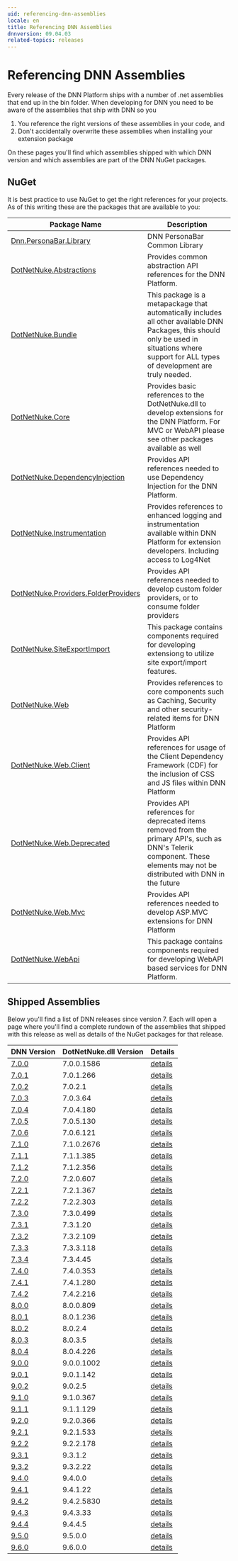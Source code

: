 ```yaml
---
uid: referencing-dnn-assemblies
locale: en
title: Referencing DNN Assemblies
dnnversion: 09.04.03
related-topics: releases
---
```


# Referencing DNN Assemblies

Every release of the DNN Platform ships with a number of .net assemblies that end up in the bin folder.
When developing for DNN you need to be aware of the assemblies that ship with DNN so you

1. You reference the right versions of these assemblies in your code, and
2. Don't accidentally overwrite these assemblies when installing your extension package

On these pages you'll find which assemblies shipped with which DNN version and which assemblies are part of the DNN NuGet packages.

## NuGet

It is best practice to use NuGet to get the right references for your projects. As of this writing these are the packages that are available to you:

|**Package Name**|**Description**|
|---|---|
|[Dnn.PersonaBar.Library](https://www.nuget.org/packages/Dnn.PersonaBar.Library/)|DNN PersonaBar Common Library|
|[DotNetNuke.Abstractions](https://www.nuget.org/packages/DotNetNuke.Abstractions/)|Provides common abstraction API references for the DNN Platform.|
|[DotNetNuke.Bundle](https://www.nuget.org/packages/DotNetNuke.Bundle/)|This package is a metapackage that automatically includes all other available DNN Packages, this should only be used in situations where support for ALL types of development are truly needed.|
|[DotNetNuke.Core](https://www.nuget.org/packages/DotNetNuke.Core/)|Provides basic references to the DotNetNuke.dll to develop extensions for the DNN Platform.  For MVC or WebAPI please see other packages available as well|
|[DotNetNuke.DependencyInjection](https://www.nuget.org/packages/DotNetNuke.DependencyInjection/)|Provides API references needed to use Dependency Injection for the DNN Platform.|
|[DotNetNuke.Instrumentation](https://www.nuget.org/packages/DotNetNuke.Instrumentation/)|Provides references to enhanced logging and instrumentation available within DNN Platform for extension developers. Including access to Log4Net|
|[DotNetNuke.Providers.FolderProviders](https://www.nuget.org/packages/DotNetNuke.Providers.FolderProviders/)|Provides API references needed to develop custom folder providers, or to consume folder providers|
|[DotNetNuke.SiteExportImport](https://www.nuget.org/packages/DotNetNuke.SiteExportImport/)|This package contains components required for developing extensiong to utilize site export/import features.|
|[DotNetNuke.Web](https://www.nuget.org/packages/DotNetNuke.Web/)|Provides references to core components such as Caching, Security and other security-related items for DNN Platform|
|[DotNetNuke.Web.Client](https://www.nuget.org/packages/DotNetNuke.Web.Client/)|Provides API references for usage of the Client Dependency Framework (CDF) for the inclusion of CSS and JS files within DNN Platform|
|[DotNetNuke.Web.Deprecated](https://www.nuget.org/packages/DotNetNuke.Web.Deprecated/)|Provides API references for deprecated items removed from the primary API's, such as DNN's Telerik component.  These elements may not be distributed with DNN in the future|
|[DotNetNuke.Web.Mvc](https://www.nuget.org/packages/DotNetNuke.Web.Mvc/)|Provides API references needed to develop ASP.MVC extensions for DNN Platform|
|[DotNetNuke.WebApi](https://www.nuget.org/packages/DotNetNuke.WebApi/)|This package contains components required for developing WebAPI based services for DNN Platform.|

## Shipped Assemblies

Below you'll find a list of DNN releases since version 7.
Each will open a page where you'll find a complete rundown of the assemblies that shipped with this release as well as details of the NuGet packages for that release.

|**DNN Version**|**DotNetNuke.dll Version**|Details|
|---|---|---|
|[7.0.0](xref:assemblies-7.0.0)|7.0.0.1586|[details](xref:assemblies-7.0.0)|
|[7.0.1](xref:assemblies-7.0.1)|7.0.1.266|[details](xref:assemblies-7.0.1)|
|[7.0.2](xref:assemblies-7.0.2)|7.0.2.1|[details](xref:assemblies-7.0.2)|
|[7.0.3](xref:assemblies-7.0.3)|7.0.3.64|[details](xref:assemblies-7.0.3)|
|[7.0.4](xref:assemblies-7.0.4)|7.0.4.180|[details](xref:assemblies-7.0.4)|
|[7.0.5](xref:assemblies-7.0.5)|7.0.5.130|[details](xref:assemblies-7.0.5)|
|[7.0.6](xref:assemblies-7.0.6)|7.0.6.121|[details](xref:assemblies-7.0.6)|
|[7.1.0](xref:assemblies-7.1.0)|7.1.0.2676|[details](xref:assemblies-7.1.0)|
|[7.1.1](xref:assemblies-7.1.1)|7.1.1.385|[details](xref:assemblies-7.1.1)|
|[7.1.2](xref:assemblies-7.1.2)|7.1.2.356|[details](xref:assemblies-7.1.2)|
|[7.2.0](xref:assemblies-7.2.0)|7.2.0.607|[details](xref:assemblies-7.2.0)|
|[7.2.1](xref:assemblies-7.2.1)|7.2.1.367|[details](xref:assemblies-7.2.1)|
|[7.2.2](xref:assemblies-7.2.2)|7.2.2.303|[details](xref:assemblies-7.2.2)|
|[7.3.0](xref:assemblies-7.3.0)|7.3.0.499|[details](xref:assemblies-7.3.0)|
|[7.3.1](xref:assemblies-7.3.1)|7.3.1.20|[details](xref:assemblies-7.3.1)|
|[7.3.2](xref:assemblies-7.3.2)|7.3.2.109|[details](xref:assemblies-7.3.2)|
|[7.3.3](xref:assemblies-7.3.3)|7.3.3.118|[details](xref:assemblies-7.3.3)|
|[7.3.4](xref:assemblies-7.3.4)|7.3.4.45|[details](xref:assemblies-7.3.4)|
|[7.4.0](xref:assemblies-7.4.0)|7.4.0.353|[details](xref:assemblies-7.4.0)|
|[7.4.1](xref:assemblies-7.4.1)|7.4.1.280|[details](xref:assemblies-7.4.1)|
|[7.4.2](xref:assemblies-7.4.2)|7.4.2.216|[details](xref:assemblies-7.4.2)|
|[8.0.0](xref:assemblies-8.0.0)|8.0.0.809|[details](xref:assemblies-8.0.0)|
|[8.0.1](xref:assemblies-8.0.1)|8.0.1.236|[details](xref:assemblies-8.0.1)|
|[8.0.2](xref:assemblies-8.0.2)|8.0.2.4|[details](xref:assemblies-8.0.2)|
|[8.0.3](xref:assemblies-8.0.3)|8.0.3.5|[details](xref:assemblies-8.0.3)|
|[8.0.4](xref:assemblies-8.0.4)|8.0.4.226|[details](xref:assemblies-8.0.4)|
|[9.0.0](xref:assemblies-9.0.0)|9.0.0.1002|[details](xref:assemblies-9.0.0)|
|[9.0.1](xref:assemblies-9.0.1)|9.0.1.142|[details](xref:assemblies-9.0.1)|
|[9.0.2](xref:assemblies-9.0.2)|9.0.2.5|[details](xref:assemblies-9.0.2)|
|[9.1.0](xref:assemblies-9.1.0)|9.1.0.367|[details](xref:assemblies-9.1.0)|
|[9.1.1](xref:assemblies-9.1.1)|9.1.1.129|[details](xref:assemblies-9.1.1)|
|[9.2.0](xref:assemblies-9.2.0)|9.2.0.366|[details](xref:assemblies-9.2.0)|
|[9.2.1](xref:assemblies-9.2.1)|9.2.1.533|[details](xref:assemblies-9.2.1)|
|[9.2.2](xref:assemblies-9.2.2)|9.2.2.178|[details](xref:assemblies-9.2.2)|
|[9.3.1](xref:assemblies-9.3.1)|9.3.1.2|[details](xref:assemblies-9.3.1)|
|[9.3.2](xref:assemblies-9.3.2)|9.3.2.22|[details](xref:assemblies-9.3.2)|
|[9.4.0](xref:assemblies-9.4.0)|9.4.0.0|[details](xref:assemblies-9.4.0)|
|[9.4.1](xref:assemblies-9.4.1)|9.4.1.22|[details](xref:assemblies-9.4.1)|
|[9.4.2](xref:assemblies-9.4.2)|9.4.2.5830|[details](xref:assemblies-9.4.2)|
|[9.4.3](xref:assemblies-9.4.3)|9.4.3.33|[details](xref:assemblies-9.4.3)|
|[9.4.4](xref:assemblies-9.4.4)|9.4.4.5|[details](xref:assemblies-9.4.4)|
|[9.5.0](xref:assemblies-9.5.0)|9.5.0.0|[details](xref:assemblies-9.5.0)|
|[9.6.0](xref:assemblies-9.6.0)|9.6.0.0|[details](xref:assemblies-9.6.0)|

